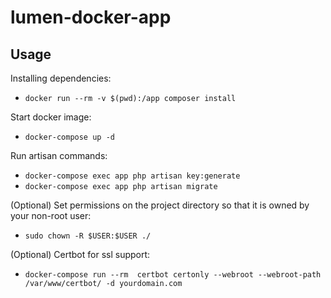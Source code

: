 # lumen-docker-app

## Usage

Installing dependencies:
- `docker run --rm -v $(pwd):/app composer install`

Start docker image:
- `docker-compose up -d`

Run artisan commands:
- `docker-compose exec app php artisan key:generate`
- `docker-compose exec app php artisan migrate`

(Optional) Set permissions on the project directory so that it is owned by your non-root user:
- `sudo chown -R $USER:$USER ./`

(Optional) Certbot for ssl support:
- `docker-compose run --rm  certbot certonly --webroot --webroot-path /var/www/certbot/ -d yourdomain.com`
